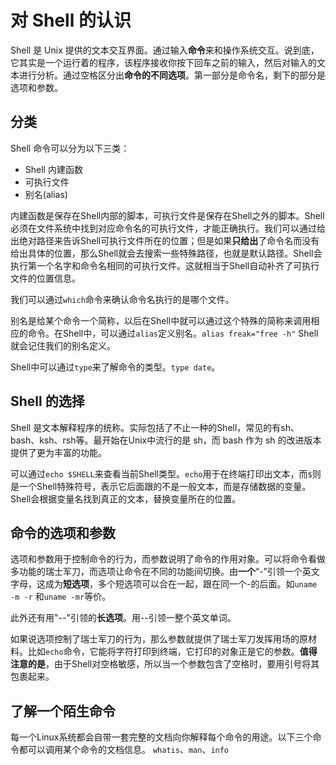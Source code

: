 # 对 Shell 的认识

Shell 是 Unix 提供的文本交互界面。通过输入**命令**来和操作系统交互。说到底，它其实是一个运行着的程序，该程序接收你按下回车之前的输入，然后对输入的文本进行分析。通过空格区分出**命令的不同选项**。第一部分是命令名，剩下的部分是选项和参数。

## 分类

Shell 命令可以分为以下三类：

- Shell 内建函数
- 可执行文件
- 别名(alias)

内建函数是保存在Shell内部的脚本，可执行文件是保存在Shell之外的脚本。Shell必须在文件系统中找到对应命令名的可执行文件，才能正确执行。我们可以通过给出绝对路径来告诉Shell可执行文件所在的位置；但是如果**只给出**了命令名而没有给出具体的位置，那么Shell就会去搜索一些特殊路径，也就是默认路径。Shell会执行第一个名字和命令名相同的可执行文件。这就相当于Shell自动补齐了可执行文件的位置信息。

我们可以通过`which`命令来确认命令名执行的是哪个文件。

别名是给某个命令一个简称，以后在Shell中就可以通过这个特殊的简称来调用相应的命令。在Shell中，可以通过`alias`定义别名。`alias freak="free -h"` Shell 就会记住我们的别名定义。

Shell中可以通过`type`来了解命令的类型。`type date`。

## Shell 的选择

Shell 是文本解释程序的统称。实际包括了不止一种的Shell，常见的有sh、bash、ksh、rsh等。最开始在Unix中流行的是 sh，而 bash 作为 sh 的改进版本提供了更为丰富的功能。

可以通过`echo $SHELL`来查看当前Shell类型。`echo`用于在终端打印出文本，而`$`则是一个Shell特殊符号，表示它后面跟的不是一般文本，而是存储数据的变量。Shell会根据变量名找到真正的文本，替换变量所在的位置。

## 命令的选项和参数

选项和参数用于控制命令的行为，而参数说明了命令的作用对象。可以将命令看做多功能的瑞士军刀，而选项让命令在不同的功能间切换。由**一个**“-”引领一个英文字母，这成为**短选项**，多个短选项可以合在一起，跟在同一个-的后面。如`uname -m -r` 和`uname -mr`等价。

此外还有用"--"引领的**长选项**。用--引领一整个英文单词。

如果说选项控制了瑞士军刀的行为，那么参数就提供了瑞士军刀发挥用场的原材料。比如`echo`命令，它能将字符打印到终端，它打印的对象正是它的参数。**值得注意的是**，由于Shell对空格敏感，所以当一个参数包含了空格时，要用引号将其包裹起来。

## 了解一个陌生命令

每一个Linux系统都会自带一套完整的文档向你解释每个命令的用途。以下三个命令都可以调用某个命令的文档信息。
`whatis`、`man`、`info`
